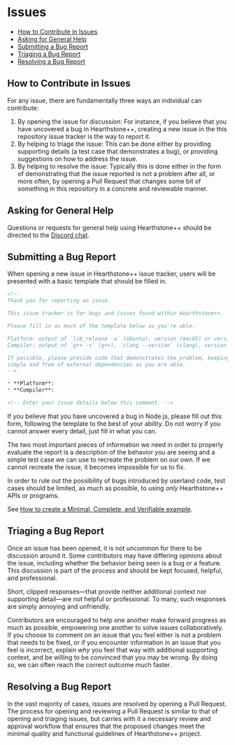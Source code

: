 # Issues

* [How to Contribute in Issues](#how-to-contribute-in-issues)
* [Asking for General Help](#asking-for-general-help)
* [Submitting a Bug Report](#submitting-a-bug-report)
* [Triaging a Bug Report](#triaging-a-bug-report)
* [Resolving a Bug Report](#resolving-a-bug-report)

## How to Contribute in Issues

For any issue, there are fundamentally three ways an individual can
contribute:

1. By opening the issue for discussion: For instance, if you believe that you
   have uncovered a bug in Hearthstone++, creating a new issue in the this repository issue tracker is the way to report it.
2. By helping to triage the issue: This can be done either by providing
   supporting details (a test case that demonstrates a bug), or providing
   suggestions on how to address the issue.
3. By helping to resolve the issue: Typically this is done either in the form
   of demonstrating that the issue reported is not a problem after all, or more
   often, by opening a Pull Request that changes some bit of something in
   this repository in a concrete and reviewable manner.

## Asking for General Help

Questions or requests for general help using Hearthstone++
should be directed to the [Discord chat](https://discord.gg/6R3UueR).

## Submitting a Bug Report

When opening a new issue in Hearthstone++ issue tracker, users will be
presented with a basic template that should be filled in.

```markdown
<!--
Thank you for reporting an issue.

This issue tracker is for bugs and issues found within Hearthstone++.

Please fill in as much of the template below as you're able.

Platform: output of `lsb_release -a` (Ubuntu), version (macOS) or version and 32 or 64-bit (Windows)
Compiler: output of `g++ -v` (g++), `clang --version` (clang), version of Xcode (apple-clang) or version of Microsoft Visual Studio (MSVC)

If possible, please provide code that demonstrates the problem, keeping it as
simple and free of external dependencies as you are able.
-->

* **Platform**:
* **Compiler**:

<!-- Enter your issue details below this comment. -->
```

If you believe that you have uncovered a bug in Node.js, please fill out this
form, following the template to the best of your ability. Do not worry if you
cannot answer every detail, just fill in what you can.

The two most important pieces of information we need in order to properly
evaluate the report is a description of the behavior you are seeing and a simple
test case we can use to recreate the problem on our own. If we cannot recreate
the issue, it becomes impossible for us to fix.

In order to rule out the possibility of bugs introduced by userland code, test
cases should be limited, as much as possible, to using *only* Hearthstone++ APIs or programs.

See [How to create a Minimal, Complete, and Verifiable example](https://stackoverflow.com/help/mcve).

## Triaging a Bug Report

Once an issue has been opened, it is not uncommon for there to be discussion
around it. Some contributors may have differing opinions about the issue,
including whether the behavior being seen is a bug or a feature. This discussion
is part of the process and should be kept focused, helpful, and professional.

Short, clipped responses—that provide neither additional context nor supporting
detail—are not helpful or professional. To many, such responses are simply
annoying and unfriendly.

Contributors are encouraged to help one another make forward progress as much
as possible, empowering one another to solve issues collaboratively. If you
choose to comment on an issue that you feel either is not a problem that needs
to be fixed, or if you encounter information in an issue that you feel is
incorrect, explain *why* you feel that way with additional supporting context,
and be willing to be convinced that you may be wrong. By doing so, we can often
reach the correct outcome much faster.

## Resolving a Bug Report

In the vast majority of cases, issues are resolved by opening a Pull Request.
The process for opening and reviewing a Pull Request is similar to that of
opening and triaging issues, but carries with it a necessary review and approval
workflow that ensures that the proposed changes meet the minimal quality and
functional guidelines of Hearthstone++ project.
